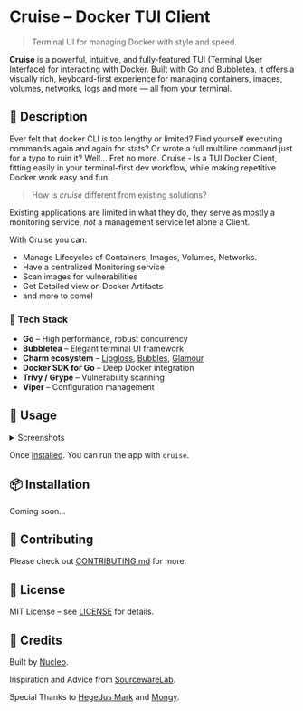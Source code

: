 # Cruise – Docker TUI Client

> Terminal UI for managing Docker with style and speed.

**Cruise** is a powerful, intuitive, and fully-featured TUI (Terminal User Interface) for interacting with Docker. Built with Go and [Bubbletea](https://github.com/charmbracelet/bubbletea), it offers a visually rich, keyboard-first experience for managing containers, images, volumes, networks, logs and more — all from your terminal.


## 📖 Description

Ever felt that docker CLI is too lengthy or limited? Find yourself executing commands again and again for stats? Or wrote a full multiline command just for a typo to ruin it? Well... Fret no more. Cruise - Is a TUI Docker Client, fitting easily in your terminal-first dev workflow, while making repetitive Docker work easy and fun.

> How is _cruise_ different from existing solutions?

Existing applications are limited in what they do, they serve as mostly a monitoring service, _not_ a management service let alone a Client.

With Cruise you can:
- Manage Lifecycles of Containers, Images, Volumes, Networks.
- Have a centralized Monitoring service
- Scan images for vulnerabilities
- Get Detailed view on Docker Artifacts
- and more to come!

### 🚧 Tech Stack

- **Go** – High performance, robust concurrency
- **Bubbletea** – Elegant terminal UI framework
- **Charm ecosystem** – [Lipgloss](https://github.com/charmbracelet/lipgloss), [Bubbles](https://github.com/charmbracelet/bubbles), [Glamour](https://github.com/charmbracelet/glamour)
- **Docker SDK for Go** – Deep Docker integration
- **Trivy / Grype** – Vulnerability scanning
- **Viper** – Configuration management


## 🚀 Usage

<details>
  <summary>Screenshots</summary>
</details>

Once [installed](#installation). You can run the app with `cruise`.


## 📦 Installation

Coming soon...


## 🤝 Contributing

Please check out [CONTRIBUTING.md](CONTRIBUTING.md) for more.


## 📜 License

MIT License – see [LICENSE](LICENSE) for details.

## 🙌 Credits

Built by [Nucleo](https://github.com/NucleoFusion).

Inspiration and Advice from [SourcewareLab](https://github.com/SourcewareLab).

Special Thanks to [Hegedus Mark](https://github.com/hegedus-mark) and [Mongy](https://github.com/A-Cer23).


